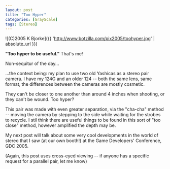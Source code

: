 ```yaml
---
layout: post
title: "Too Hyper"
categories: [GrayScale]
tags: [Stereo]
---
```



![(C)2005 K Bjorke]({{ 'http://www.botzilla.com/pix2005/toohyper.jpg' | absolute_url }})


<b>"Too hyper to be useful."</b> That's me!

Non-sequitur of the day...

<!--more-->
...the context being: my plan to use two old Yashicas as a stereo pair camera. I have my 124G and an older 124 -- both the same lens, same format, the differences between the cameras are mostly cosmetic.

They can't be closer to one another than around 4 inches when shooting, or they can't be wound. Too hyper?

This pair was made with even greater separation, via the "cha-cha" method -- moving the camera by stepping to the side while waiting for the strobes to recycle. I stil think there are useful things to be found in this sort of "too close" method, however amplified the depth may be.

My next post will talk about some very cool developments in the world of stereo that I saw (at our own booth!) at the Game Developers' Conference, GDC 2005.

(Again, this post uses cross-eyed viewing -- if anyone has a specific request for a parallel pair, let me know)
